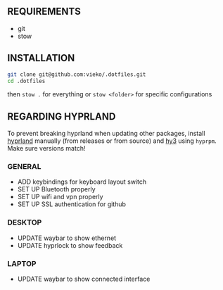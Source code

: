 ## REQUIREMENTS
- git
- stow 

## INSTALLATION
```bash
git clone git@github.com:vieko/.dotfiles.git
cd .dotfiles
```
then `stow .` for everything or `stow <folder>` for specific configurations

## REGARDING HYPRLAND
To prevent breaking hyprland when updating other packages, install [hyprland](https://wiki.hyprland.org/Getting-Started/Installation/) manually (from releases or from source) and [hy3](https://github.com/outfoxxed/hy3) using `hyprpm`. Make sure versions match!

### GENERAL
- ADD keybindings for keyboard layout switch
- SET UP Bluetooth properly
- SET UP wifi and vpn properly
- SET UP SSL authentication for github

### DESKTOP
- UPDATE waybar to show ethernet
- UPDATE hyprlock to show feedback

### LAPTOP
- UPDATE waybar to show connected interface
